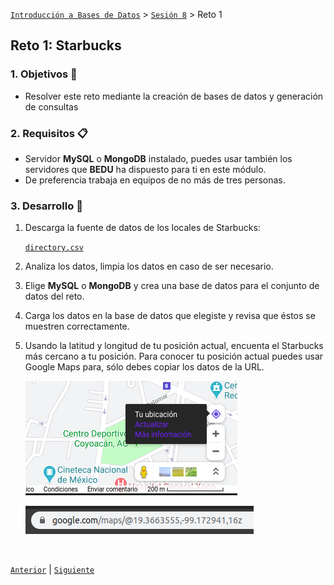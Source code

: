 [`Introducción a Bases de Datos`](../../Readme.md) > [`Sesión 8`](../Readme.md) > Reto 1

## Reto 1: Starbucks

### 1. Objetivos :dart:
- Resolver este reto mediante la creación de bases de datos y generación de consultas


### 2. Requisitos :clipboard:
- Servidor __MySQL__ o __MongoDB__ instalado, puedes usar también los servidores que __BEDU__ ha dispuesto para ti en este módulo.
- De preferencia trabaja en equipos de no más de tres personas.

### 3. Desarrollo :rocket:

1. Descarga la fuente de datos de los locales de Starbucks:

   <a href="datos/directory.csv" target="_blank">`directory.csv`</a>

1. Analiza los datos, limpia los datos en caso de ser necesario.

1. Elige __MySQL__ o __MongoDB__ y crea una base de datos para el conjunto de datos del reto.

1. Carga los datos en la base de datos que elegiste y revisa que éstos se muestren correctamente.

1. Usando la latitud y longitud de tu posición actual, encuenta el Starbucks más cercano a tu posición. Para conocer tu posición actual puedes usar Google Maps para, sólo debes copiar los datos de la URL.

   ![imagen](imagenes/imagen1.png)

   ![imagen](imagenes/imagen2.png)

<br/>

[`Anterior`](../Readme.md#starbucks) | [`Siguiente`](../Readme.md#pandemia-a-h1n1)   
